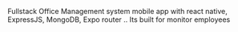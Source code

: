 Fullstack Office Management system mobile app with react native, ExpressJS, MongoDB, Expo router ..
Its built for monitor employees
